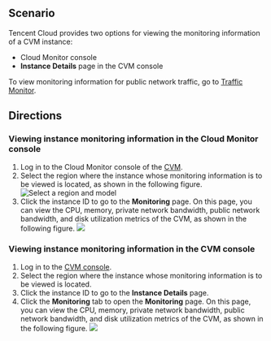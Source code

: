 ## Scenario

Tencent Cloud provides two options for viewing the monitoring information of a CVM instance:
- Cloud Monitor console
- **Instance Details** page in the CVM console

To view monitoring information for public network traffic, go to [Traffic Monitor](https://console.cloud.tencent.com/monitor/flow).

## Directions

### Viewing instance monitoring information in the Cloud Monitor console

1. Log in to the Cloud Monitor console of the [CVM](https://console.cloud.tencent.com/monitor/product/cvm).
2. Select the region where the instance whose monitoring information is to be viewed is located, as shown in the following figure.
![Select a region and model](https://main.qcloudimg.com/raw/a8935276066a8d37c3cb2d6a4c424844.png)
3. Click the instance ID to go to the **Monitoring** page. On this page, you can view the CPU, memory, private network bandwidth, public network bandwidth, and disk utilization metrics of the CVM, as shown in the following figure.
![](https://main.qcloudimg.com/raw/9bb7484b41286d01ed34f7b87269a533.png)

### Viewing instance monitoring information in the CVM console

1. Log in to the [CVM console](https://console.cloud.tencent.com/cvm/index).
2. Select the region where the instance whose monitoring information is to be viewed is located.
3. Click the instance ID to go to the **Instance Details** page.
4. Click the **Monitoring** tab to open the **Monitoring** page. On this page, you can view the CPU, memory, private network bandwidth, public network bandwidth, and disk utilization metrics of the CVM, as shown in the following figure.
![](https://main.qcloudimg.com/raw/305d8409d941ffaddfd5c4ca12b3d2c9.png)

